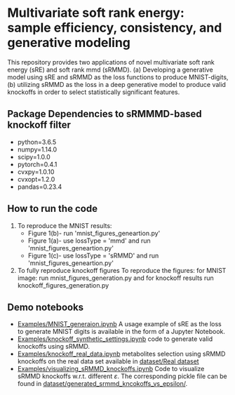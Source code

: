 # Multivariate soft rank energy: sample efficiency, consistency, and generative modeling
This repository provides two applications of novel multivariate soft rank energy (sRE) and soft rank mmd (sRMMD). (a) Developing a generative model using sRE and sRMMD as the loss functions to produce MNIST-digits, (b) utilizing sRMMD as the loss in a deep generative model to produce valid knockoffs in order to select statistically significant features.
## Package Dependencies to sRMMMD-based knockoff filter
- python=3.6.5
- numpy=1.14.0
- scipy=1.0.0
- pytorch=0.4.1
- cvxpy=1.0.10
- cvxopt=1.2.0
- pandas=0.23.4
## How to run the code
1. To reproduce the MNIST results: <br>
    - Figure 1(b)- run 'mnist_figures_geneartion.py'<br>
    - Figure 1(a)- use lossType = 'mmd' and run 'mnist_figures_geneartion.py'<br>
    - Figure 1(c)- use lossType = 'sRMMD' and run 'mnist_figures_geneartion.py'<br>
2. To fully reproduce knockoff figures
To reproduce the figures: for MNIST image: run mnist_figures_generation.py and for knockoff results run knockoff_figures_generation.py
## Demo notebooks
- [Examples/MNIST_generaion.ipynb](https://github.com/ShoaibBinMasud/soft-rank-energy-and-applications/blob/main/Examples/MNIST_generaion.ipynb) A usage example of sRE  as the loss to generate MNIST digits is available in the form of a Jupyter Notebook.
- [Examples/knockoff_synthetic_settings.ipynb](https://github.com/ShoaibBinMasud/soft-rank-energy-and-applications/blob/main/Examples/knockoff_synthetic_settings.ipynb) code to generate valid knockoffs using sRMMD.
- [Examples/knockoff_real_data.ipynb](https://github.com/ShoaibBinMasud/soft-rank-energy-and-applications/blob/main/Examples/knockoff_real_data.ipynb) metabolites selection using sRMMD knockoffs on the real data set available in [dataset/Real dataset](https://github.com/ShoaibBinMasud/soft-rank-energy-and-applications/tree/main/dataset/Real%20dataset)
- [Examples/visualizing_sRMMD_knockoffs.ipynb](https://github.com/ShoaibBinMasud/soft-rank-energy-and-applications/blob/main/Examples/visualizing_sRMMD_knockoffs.ipynb) Code to visualize sRMMD knockoffs w.r.t. different $\varepsilon$. The corresponding pickle file can be found in [dataset/generated_srmmd_kncokoffs_vs_epsilon/](https://github.com/ShoaibBinMasud/soft-rank-energy-and-applications/tree/main/dataset/generated_srmmd_kncokoffs_vs_epsilon).
